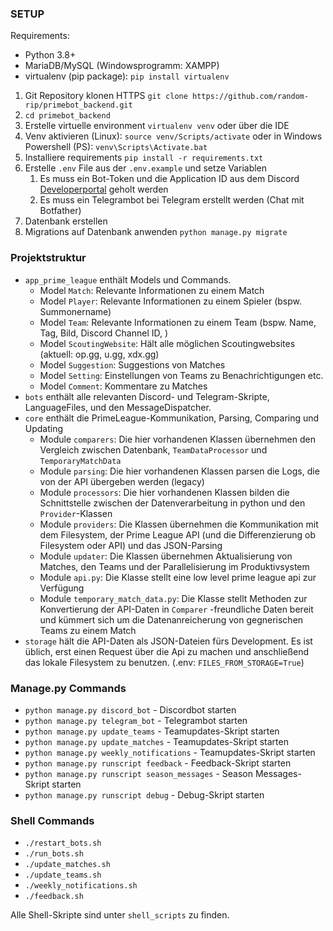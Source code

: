 ### SETUP

Requirements:

- Python 3.8+
- MariaDB/MySQL (Windowsprogramm: XAMPP)
- virtualenv (pip package):  `pip install virtualenv`


1. Git Repository klonen HTTPS `git clone https://github.com/random-rip/primebot_backend.git`
2. `cd primebot_backend`
3. Erstelle virtuelle environment `virtualenv venv` oder über die IDE
4. Venv aktivieren (Linux): `source venv/Scripts/activate` oder in Windows Powershell (PS): `venv\Scripts\Activate.bat`
5. Installiere requirements `pip install -r requirements.txt`
6. Erstelle `.env` File aus der `.env.example` und setze Variablen
    1. Es muss ein Bot-Token und die Application ID aus dem
       Discord [Developerportal](https://discord.com/developers/applications) geholt werden
    2. Es muss ein Telegrambot bei Telegram erstellt werden (Chat mit Botfather)
7. Datenbank erstellen
8. Migrations auf Datenbank anwenden `python manage.py migrate`

### Projektstruktur

- ``app_prime_league`` enthält Models und Commands.
    - Model ``Match``: Relevante Informationen zu einem Match
    - Model ``Player``: Relevante Informationen zu einem Spieler (bspw. Summonername)
    - Model ``Team``: Relevante Informationen zu einem Team (bspw. Name, Tag, Bild, Discord Channel ID, )
    - Model ``ScoutingWebsite``: Hält alle möglichen Scoutingwebsites (aktuell: op.gg, u.gg, xdx.gg)
    - Model ``Suggestion``: Suggestions von Matches
    - Model ``Setting``: Einstellungen von Teams zu Benachrichtigungen etc.
    - Model ``Comment``: Kommentare zu Matches
- ``bots`` enthält alle relevanten Discord- und Telegram-Skripte, LanguageFiles, und den MessageDispatcher.
- ``core`` enthält die PrimeLeague-Kommunikation, Parsing, Comparing und Updating
    - Module ``comparers``: Die hier vorhandenen Klassen übernehmen den Vergleich zwischen
      Datenbank, `TeamDataProcessor` und `TemporaryMatchData`
    - Module ``parsing``: Die hier vorhandenen Klassen parsen die Logs, die von der API übergeben werden (legacy)
    - Module ``processors``: Die hier vorhandenen Klassen bilden die Schnittstelle zwischen der Datenverarbeitung in
      python und den `Provider`-Klassen
    - Module `providers`: Die Klassen übernehmen die Kommunikation mit dem Filesystem, der Prime League API (und die
      Differenzierung ob Filesystem oder API) und das JSON-Parsing
    - Module `updater`: Die Klassen übernehmen Aktualisierung von Matches, den Teams und der Parallelisierung im
      Produktivsystem
    - Module `api.py`: Die Klasse stellt eine low level prime league api zur Verfügung
    - Module `temporary_match_data.py`: Die Klasse stellt Methoden zur Konvertierung der API-Daten in ``Comparer``
      -freundliche Daten bereit und kümmert sich um die Datenanreicherung von gegnerischen Teams zu einem Match
- ``storage`` hält die API-Daten als JSON-Dateien fürs Development. Es ist üblich, erst einen Request über die Api
  zu machen und anschließend das lokale Filesystem zu benutzen. (.env: ``FILES_FROM_STORAGE=True``)

### Manage.py Commands

- `python manage.py discord_bot` - Discordbot starten
- `python manage.py telegram_bot` - Telegrambot starten
- `python manage.py update_teams` - Teamupdates-Skript starten
- `python manage.py update_matches` - Teamupdates-Skript starten
- `python manage.py weekly_notifications` - Teamupdates-Skript starten
- `python manage.py runscript feedback` - Feedback-Skript starten
- `python manage.py runscript season_messages` - Season Messages-Skript starten
- `python manage.py runscript debug` - Debug-Skript starten

### Shell Commands

- `./restart_bots.sh`
- `./run_bots.sh`
- `./update_matches.sh`
- `./update_teams.sh`
- `./weekly_notifications.sh`
- `./feedback.sh`

Alle Shell-Skripte sind unter `shell_scripts` zu finden.